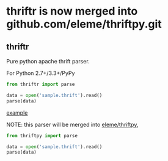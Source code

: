 # thriftr is now merged into github.com/eleme/thriftpy.git 

thriftr
-------

Pure python apache thrift parser.

For Python 2.7+/3.3+/PyPy

```python
from thriftr import parse

data = open('sample.thrift').read()
parse(data)
```

[example](example)

NOTE: this parser will be merged into [eleme/thriftpy](https://github.com/eleme/thriftpy.git),

```python
from thriftpy import parse

data = open('sample.thrift').read()
parse(data)
```
